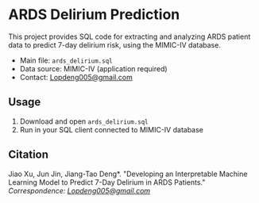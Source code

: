 # ARDS Delirium Prediction

This project provides SQL code for extracting and analyzing ARDS patient data to predict 7-day delirium risk, using the MIMIC-IV database.

- Main file: `ards_delirium.sql`
- Data source: MIMIC-IV (application required)
- Contact: Lopdeng005@gmail.com

## Usage

1. Download and open `ards_delirium.sql`
2. Run in your SQL client connected to MIMIC-IV database

## Citation

Jiao Xu, Jun Jin, Jiang-Tao Deng*. "Developing an Interpretable Machine Learning Model to Predict 7-Day Delirium in ARDS Patients."  
*Correspondence: Lopdeng005@gmail.com*
